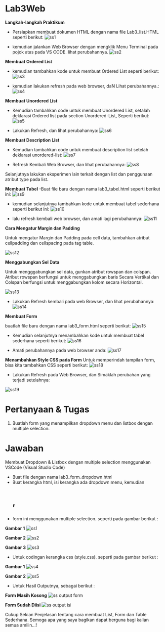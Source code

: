 # Lab3Web

**Langkah-langkah Praktikum**

- Persiapkan membuat dokumen HTML dengan nama file Lab3_list.HTML seperti berikut:
![ss1](https://user-images.githubusercontent.com/46867774/160422531-f9298896-4242-4374-b944-c1679ef7434f.png)

- kemudian jalankan Web Browser dengan mengklik Menu Terminal pada pojok atas pada  VS CODE. lihat perubahannya.
![ss2](https://user-images.githubusercontent.com/46867774/160422958-da7405e7-8a60-40ba-9897-4722cb3aed9a.png)

**Membuat Ordered List**
- kemudian tambahkan kode untuk membuat Ordered List seperti berikut:
![ss3](https://user-images.githubusercontent.com/46867774/160425651-6e18d3c9-a4e4-43f0-a9bd-2515d6d01b76.png)

- kemudian lakukan refresh pada web browser, daN Lihat perubahannya.:
![ss4](https://user-images.githubusercontent.com/46867774/160430600-cc895aa6-e891-4780-8fbe-08a32cd7cc92.png)


**Membuat Unordered List**

- Kemudian tambahkan code untuk membuat Unordered List, setalah deklarasi Ordered list pada section Unordered-List, Seperti berikut:
![ss5](https://user-images.githubusercontent.com/46867774/160430627-9505b5b3-bd0a-4872-9ace-4f10103b3da2.png)

- Lakukan Refresh, dan lihat perubahannya:
![ss6](https://user-images.githubusercontent.com/46867774/160430646-e9658e17-6a30-43df-ae0c-d0c6e6451c7c.png)

**Membuat Description List**
- Kemudian tambahkan code untuk membuat description list setelah deklarasi unordered-list:
![ss7](https://user-images.githubusercontent.com/46867774/160430663-1e3564c7-6d5c-4415-a3f9-7f2fd4c2a1ee.png)

- Refresh Kembali Web Browser, dan lihat perubahannya:
![ss8](https://user-images.githubusercontent.com/46867774/160430691-701a224d-d8d5-4eb6-96ff-4be088eb13b4.png)

Selanjutnya lakukan eksperimen lain terkait dengan list dan penggunaan atribut type pada list.

**Membuat Tabel**
-Buat file baru dengan nama lab3_tabel.html seperti berikut ini:
![ss9](https://user-images.githubusercontent.com/46867774/160434674-6194c8cf-af8c-4587-a6d8-5dbb6d05abd9.png)

- kemudian selanjutnya tambahkan kode untuk membuat tabel sederhana seperti berikut ini:
![ss10](https://user-images.githubusercontent.com/46867774/160434722-a8a5899f-dce1-491f-85f1-cb0b95bead64.png)

- lalu refresh kembali web browser, dan amati lagi perubahannya:
![ss11](https://user-images.githubusercontent.com/46867774/160434774-f6b75903-873a-40f6-b405-453ec978d62d.png)

**Cara Mengatur Margin dan Padding**
<P> Untuk mengatur Margin dan Padding pada cell data, tambahkan atribut cellpadding dan cellspacing pada tag table.
  
  
  
![ss12](https://user-images.githubusercontent.com/46867774/160437139-9452fba9-95a1-4e43-84f0-a7b34aa8f554.png)

**Menggabungkan Sel Data**
<P>Untuk mengggabungkan sel data, gunkan atribut rowspan dan colspan. Atribut rowspan berfungsi untuk menggabungkan baris Secara Vertikal dan Colspan berfungsi untuk menggabungkan kolom secara Horizontal.
  
  
![ss13](https://user-images.githubusercontent.com/46867774/160437206-e3842762-0266-4981-98a6-c60eaeca69f2.png)

- Lakukan Refresh kembali pada web Browser, dan lihat perubahannya:
  ![ss14](https://user-images.githubusercontent.com/46867774/160437258-a4e1c327-4210-4a90-9e67-836708797316.png)

**Membuat Form**

buatlah file baru dengan nama lab3_form.html seperti berikut:
![ss15](https://user-images.githubusercontent.com/46867774/160443108-d45e5482-a605-44c7-8db2-4a967c88dd5e.png)

- Kemudian selanjutnya menambahkan kode untuk membuat tabel sederhana seperti berikut:
![ss16](https://user-images.githubusercontent.com/46867774/160443124-f77deb6a-d6a9-4bd9-b81c-76967139a5db.png)

- Amati perubahannya pada web browser anda:
![ss17](https://user-images.githubusercontent.com/46867774/160443151-960b67ab-97d7-412f-b36d-ba592b5915fa.png)

**Menambahkan Style CSS pada Form**
Untuk memperindah tampilan form, bisa kita tambahkan CSS seperti berikut:
![ss18](https://user-images.githubusercontent.com/46867774/160443242-1b19012f-06f2-4c01-b52d-c78f1dec020f.png)

- Lakukan Refresh pada Web Browser, dan Simaklah perubahan yang terjadi setelahnya:

![ss19](https://user-images.githubusercontent.com/46867774/160443253-b05c20c9-de81-4820-914d-570da6e549fe.png)
  
  
# Pertanyaan & Tugas
  1. Buatlah form yang menampilkan dropdown menu dan listbox dengan multiple selection.

# Jawaban
  Membuat Dropdown & Listbox dengan multiple selection menggunakan VSCode (Visual Studio Code)
  - Buat file dengan nama lab3_form_dropdown.html
  - Buat kerangka html, isi kerangka ada dropdown menu, kemudian <h1>, <form action="proses.php" method="post"> 
  - form ini menggunakan multiple selection. seperti pada gambar berikut :
  
**Gambar 1**
![ss1](https://user-images.githubusercontent.com/46867774/160708237-388cf31a-20fd-4439-9b6c-3d5a14cd47e4.png)
  
**Gambar 2**
![ss2](https://user-images.githubusercontent.com/46867774/160708252-549a2261-7a32-44fd-b9bb-77e57b482405.png)
  
**Gambar 3**
![ss3](https://user-images.githubusercontent.com/46867774/160708269-e46a11cf-00d2-41ac-a16b-b370c1a25eef.png)
  
  - Untuk codingan kerangka css (style.css). seperti pada gambar berikut :
 
**Gambar 1**
![ss4](https://user-images.githubusercontent.com/46867774/160708641-b962fd22-66a8-4240-8a48-adcf9fe1dae8.png)

**Gambar 2**
![ss5](https://user-images.githubusercontent.com/46867774/160708677-6dda8b51-c898-4c52-a989-397b1d1c4294.png)
  
  - Untuk Hasil Outputnya, sebagai berikut :

**Form Masih Kosong**
![ss output form](https://user-images.githubusercontent.com/46867774/160708862-d491ff9f-cc96-4676-967a-3b51bb1b6ebd.png)
  
**Form Sudah Diisi**
![ss output isi](https://user-images.githubusercontent.com/46867774/160708907-11179185-32e1-458a-8902-3b53fd2245b1.png)



  
Cukup Sekian Penjelasan tentang cara membuat List, Form dan Table Sederhana. Semoga apa yang saya bagikan dapat berguna bagi kalian semua amiiin...!
